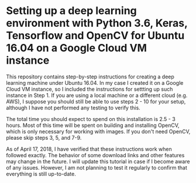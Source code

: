 # Setting up a deep learning environment with Python 3.6, Keras, Tensorflow and OpenCV for Ubuntu 16.04 on a Google Cloud VM instance

This repository contains step-by-step instructions for creating a deep learning machine under Ubuntu 16.04. In my case I created it on a Google Cloud VM instance, so I included the instructions for settting up such instance in Step 1. If you are using a local machine or a different cloud (e.g. AWS), I suppose you should still be able to use steps 2 - 10 for your setup, although I have not performed any testing to verify this.

The total time you should expect to spend on this installation is 2.5 - 3 hours. Most of this time will be spent on building and installing OpenCV, which is only necessary for working with images. If you don't need OpenCV, please skip steps 3, 5, and 7-9. 

As of April 17, 2018, I have verified that these instructions work when followed exactly. The behavior of some download links and other features may change in the future. I will update this tutorial in case if I become aware of any issues. However, I am not planning to test it regularly to confirm that everything is still up-to-date.
